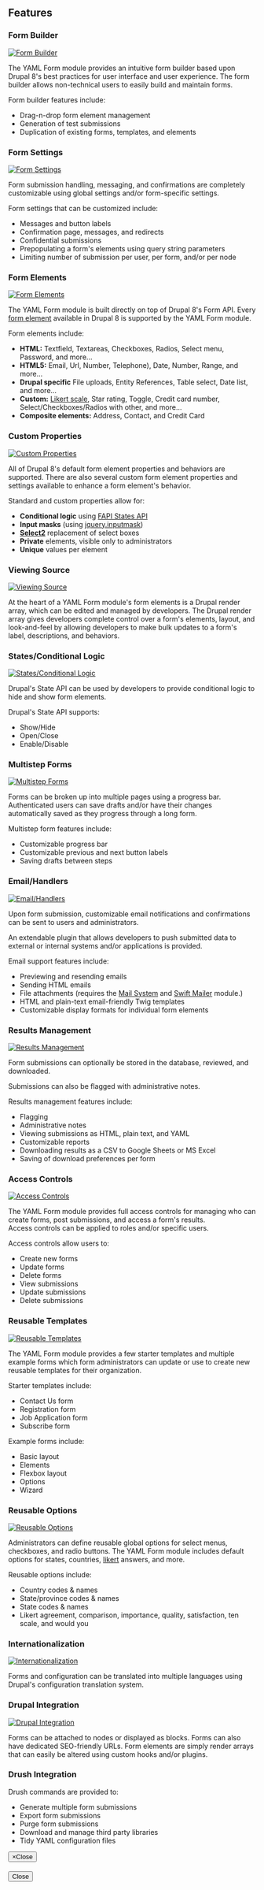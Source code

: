 Features
--------

### Form Builder

<div class="thumbnail">
<a href="http://thebigbluehouse.com/images/yamlform/features/form-builder.png">
<img src="http://thebigbluehouse.com/images-thumbnails/yamlform/features/form-builder.png" alt="Form Builder" />
</a>
</div>

The YAML Form module provides an intuitive form builder based upon Drupal 8's 
best practices for user interface and user experience. The form builder allows non-technical users to easily build and maintain forms.

Form builder features include:

- Drag-n-drop form element management
- Generation of test submissions
- Duplication of existing forms, templates, and elements


### Form Settings

<div class="thumbnail">
<a href="http://thebigbluehouse.com/images/yamlform/features/form-settings.png">
<img src="http://thebigbluehouse.com/images-thumbnails/yamlform/features/form-settings.png" alt="Form Settings" />
</a>
</div>

Form submission handling, messaging, and confirmations are completely 
customizable using global settings and/or form-specific settings.
 
Form settings that can be customized include:

- Messages and button labels
- Confirmation page, messages, and redirects
- Confidential submissions
- Prepopulating a form's elements using query string parameters
- Limiting number of submission per user, per form, and/or per node


### Form Elements

<div class="thumbnail">
<a href="http://thebigbluehouse.com/images/yamlform/features/form-elements.png">
<img src="http://thebigbluehouse.com/images-thumbnails/yamlform/features/form-elements.png" alt="Form Elements" />
</a>
</div>

The YAML Form module is built directly on top of Drupal 8's Form API. Every
[form element](https://api.drupal.org/api/drupal/developer!topics!forms_api_reference.html/8) 
available in Drupal 8 is supported by the YAML Form module.

Form elements include:

- **HTML:** Textfield, Textareas, Checkboxes, Radios, Select menu, 
  Password, and more...
- **HTML5:** Email, Url, Number, Telephone), Date, Number, Range, 
  and more...
- **Drupal specific** File uploads, Entity References, Table select, Date list, 
  and more...
- **Custom:** [Likert scale](https://en.wikipedia.org/wiki/Likert_scale), 
  Star rating, Toggle, Credit card number, Select/Checkboxes/Radios with other, 
  and more...
- **Composite elements:** Address, Contact, and Credit Card 

### Custom Properties

<div class="thumbnail">
<a href="http://thebigbluehouse.com/images/yamlform/features/custom-properties.png">
<img src="http://thebigbluehouse.com/images-thumbnails/yamlform/features/custom-properties.png" alt="Custom Properties" />
</a>
</div>

All of Drupal 8's default form element properties and behaviors are supported. 
There are also several custom form element properties and settings
available to enhance a form element's behavior.
 
Standard and custom properties allow for:

- **Conditional logic** using [FAPI States API](https://api.drupal.org/api/examples/form_example%21form_example_states.inc/function/form_example_states_form/7)
- **Input masks** (using [jquery.inputmask](https://github.com/RobinHerbots/jquery.inputmask))
- **[Select2](https://select2.github.io/)** replacement of select boxes 
- **Private** elements, visible only to administrators
- **Unique** values per element


### Viewing Source

<div class="thumbnail">
<a href="http://thebigbluehouse.com/images/yamlform/features/viewing-source.png">
<img src="http://thebigbluehouse.com/images-thumbnails/yamlform/features/viewing-source.png" alt="Viewing Source" />
</a>
</div>

At the heart of a YAML Form module's form elements is a Drupal render array,
which can be edited and managed by developers. The Drupal render array gives developers
complete control over a form's elements, layout, and look-and-feel by
allowing developers to make bulk updates to a form's label, descriptions, and 
behaviors.


### States/Conditional Logic

<div class="thumbnail">
<a href="http://thebigbluehouse.com/images/yamlform/features/states-conditional-logic.png">
<img src="http://thebigbluehouse.com/images-thumbnails/yamlform/features/states-conditional-logic.png" alt="States/Conditional Logic" />
</a>
</div>

Drupal's State API can be used by developers to provide conditional logic to 
hide and show form elements.

Drupal's State API supports:

- Show/Hide
- Open/Close
- Enable/Disable

### Multistep Forms

<div class="thumbnail">
<a href="http://thebigbluehouse.com/images/yamlform/features/multistep-forms.png">
<img src="http://thebigbluehouse.com/images-thumbnails/yamlform/features/multistep-forms.png" alt="Multistep Forms" />
</a>
</div>

Forms can be broken up into multiple pages using a progress bar. Authenticated
users can save drafts and/or have their changes automatically saved as they 
progress through a long form.

Multistep form features include:

- Customizable progress bar
- Customizable previous and next button labels
- Saving drafts between steps


### Email/Handlers

<div class="thumbnail">
<a href="http://thebigbluehouse.com/images/yamlform/features/email-handlers.png">
<img src="http://thebigbluehouse.com/images-thumbnails/yamlform/features/email-handlers.png" alt="Email/Handlers" />
</a>
</div>

Upon form submission, customizable email notifications and confirmations can
be sent to users and administrators. 

An extendable plugin that allows developers to push submitted data 
to external or internal systems and/or applications is provided. 

Email support features include:

- Previewing and resending emails
- Sending HTML emails
- File attachments (requires the [Mail System](https://www.drupal.org/project/mailsystem) and [Swift Mailer](https://www.drupal.org/project/swiftmailer) module.) 
- HTML and plain-text email-friendly Twig templates
- Customizable display formats for individual form elements


### Results Management

<div class="thumbnail">
<a href="http://thebigbluehouse.com/images/yamlform/features/results-management.png">
<img src="http://thebigbluehouse.com/images-thumbnails/yamlform/features/results-management.png" alt="Results Management" />
</a>
</div>

Form submissions can optionally be stored in the database, reviewed, and
downloaded.  

Submissions can also be flagged with administrative notes.

Results management features include:

- Flagging
- Administrative notes 
- Viewing submissions as HTML, plain text, and YAML
- Customizable reports
- Downloading results as a CSV to Google Sheets or MS Excel
- Saving of download preferences per form


### Access Controls

<div class="thumbnail">
<a href="http://thebigbluehouse.com/images/yamlform/features/access-controls.png">
<img src="http://thebigbluehouse.com/images-thumbnails/yamlform/features/access-controls.png" alt="Access Controls" />
</a>
</div>

The YAML Form module provides full access controls for managing who can create
forms, post submissions, and access a form's results.  
Access controls can be applied to roles and/or specific users.

Access controls allow users to:

- Create new forms
- Update forms
- Delete forms
- View submissions
- Update submissions
- Delete submissions


### Reusable Templates

<div class="thumbnail">
<a href="http://thebigbluehouse.com/images/yamlform/features/reusable-templates.png">
<img src="http://thebigbluehouse.com/images-thumbnails/yamlform/features/reusable-templates.png" alt="Reusable Templates" />
</a>
</div>

The YAML Form module provides a few starter templates and multiple example forms
which form administrators can update or use to create new reusable templates
for their organization.

Starter templates include:

- Contact Us form
- Registration form
- Job Application form 
- Subscribe form

Example forms include:

- Basic layout
- Elements
- Flexbox layout
- Options
- Wizard


### Reusable Options

<div class="thumbnail">
<a href="http://thebigbluehouse.com/images/yamlform/features/reusable-options.png">
<img src="http://thebigbluehouse.com/images-thumbnails/yamlform/features/reusable-options.png" alt="Reusable Options" />
</a>
</div>

Administrators can define reusable global options for select menus, checkboxes, 
and radio buttons. The YAML Form module includes default options for states,
countries, [likert](https://en.wikipedia.org/wiki/Likert_scale) answers, 
and more.   

Reusable options include:

- Country codes & names	
- State/province codes & names	
- State codes	& names		
- Likert agreement, comparison, importance, quality, satisfaction, ten scale, and
  would you


### Internationalization
    
<div class="thumbnail">
<a href="http://thebigbluehouse.com/images/yamlform/features/internationalization.png">
<img src="http://thebigbluehouse.com/images-thumbnails/yamlform/features/internationalization.png" alt="Internationalization" />
</a>
</div>

Forms and configuration can be translated into multiple languages using Drupal's
configuration translation system.    


### Drupal Integration

<div class="thumbnail">
<a href="http://thebigbluehouse.com/images/yamlform/features/drupal-integration.png">
<img src="http://thebigbluehouse.com/images-thumbnails/yamlform/features/drupal-integration.png" alt="Drupal Integration" />
</a>
</div>

Forms can be attached to nodes or displayed as blocks. Forms can also have
dedicated SEO-friendly URLs. Form elements are simply render arrays that can
easily be altered using custom hooks and/or plugins.


### Drush Integration

Drush commands are provided to:

- Generate multiple form submissions
- Export form submissions
- Purge form submissions
- Download and manage third party libraries
- Tidy YAML configuration files

<!-- Creates the bootstrap modal where the image will appear -->
<div class="modal fade" id="modal-lightbox" tabindex="-1" role="dialog" aria-labelledby="modal-lightbox-label" aria-hidden="true">
  <div class="modal-dialog">
    <div class="modal-content">
      <div class="modal-header">
        <button type="button" class="close" data-dismiss="modal"><span aria-hidden="true">&times;</span><span class="sr-only">Close</span></button>
        <h4 class="modal-title" id="modal-lightbox-label"></h4>
      </div>
      <div class="modal-body">
        <img class="img-responsive">
      </div>
      <div class="modal-footer">
        <button type="button" class="btn btn-primary" data-dismiss="modal">Close</button>
      </div>
    </div>
  </div>
</div>
